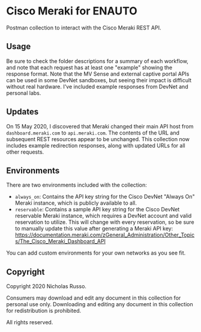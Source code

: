 # Cisco Meraki for ENAUTO
Postman collection to interact with the Cisco Meraki REST API.

## Usage
Be sure to check the folder descriptions for a summary of each workflow,
and note that each request has at least one "example" showing the response
format. Note that the MV Sense and external captive portal APIs can be used
in some DevNet sandboxes, but seeing their impact is difficult without real
hardware. I've included example responses from DevNet and personal labs.

## Updates
On 15 May 2020, I discovered that Meraki changed their main API host
from `dashboard.meraki.com` to `api.meraki.com`. The contents of the URL
and subsequent REST resources appear to be unchanged. This collection
now includes example redirection responses, along with updated URLs
for all other requests.

## Environments
There are two environments included with the collection:
  * `always_on`: Contains the API key string for the Cisco DevNet
    "Always On" Meraki instance, which is publicly available to all.
  * `reservable`: Contains a sample API key string for the Cisco DevNet
    reservable Meraki instance, which requires a DevNet account and
    valid reservation to utilize. This will change with every reservation,
    so be sure to manually update this value after generating a Meraki
    API key: https://documentation.meraki.com/zGeneral_Administration/Other_Topics/The_Cisco_Meraki_Dashboard_API 

You can add custom environments for your own networks as you see fit.

## Copyright
Copyright 2020 Nicholas Russo.

Consumers may download and edit any document in this collection for personal
use only. Downloading and editing any document in this collection for
redistribution is prohibited.

All rights reserved.
